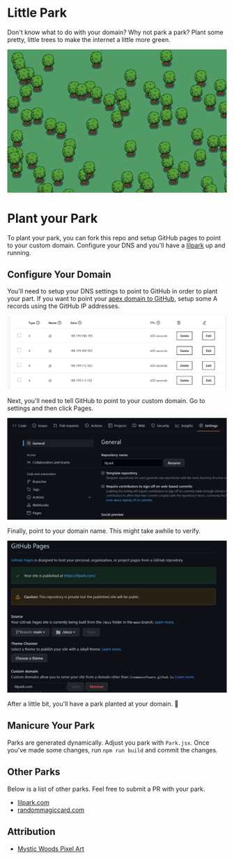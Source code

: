 # Little Park

Don't know what to do with your domain? Why not park a park? Plant some pretty, little trees to make the internet a little more green.

![](/imgs/park.png)

# Plant your Park

To plant your park, you can fork this repo and setup GitHub pages to point to your custom domain. Configure your DNS and you'll have a [lilpark](https://lilpark.com) up and running. 

## Configure Your Domain

You'll need to setup your DNS settings to point to GitHub in order to plant your part. If you want to point your [apex domain to GitHub](https://docs.github.com/en/pages/configuring-a-custom-domain-for-your-github-pages-site/managing-a-custom-domain-for-your-github-pages-site#configuring-an-apex-domain), setup some A records using the GitHub IP addresses. 

![](/imgs/dns.png)

Next, you'll need to tell GitHub to point to your custom domain. Go to settings and then click Pages.

![](/imgs/settings.png)

Finally, point to your domain name. This might take awhile to verify. 

![](imgs/domain.png)

After a little bit, you'll have a park planted at your domain. 🥳

## Manicure Your Park

Parks are generated dynamically. Adjust you park with `Park.jsx`. Once you've made some changes, run `npm run build` and commit the changes.

## Other Parks

Below is a list of other parks. Feel free to submit a PR with your park. 

- [lilpark.com](https://lilpark.com)
- [randommagiccard.com](https://randommagiccard.com)

## Attribution 

- [Mystic Woods Pixel Art](https://twitter.com/GameEndeavor)